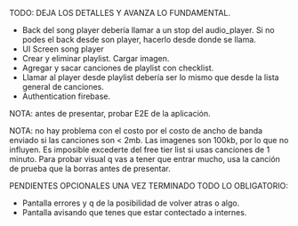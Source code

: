 TODO: DEJA LOS DETALLES Y AVANZA LO FUNDAMENTAL.


* Back del song player debería llamar a un stop del audio_player. Si no podes el back desde son player, hacerlo desde donde se llama.
* UI Screen song player
* Crear y eliminar playlist. Cargar imagen.
* Agregar y sacar canciones de playlist con checklist.
* Llamar al player desde playlist debería ser lo mismo que desde la lista general de canciones.
* Authentication firebase.


NOTA: antes de presentar, probar E2E de la aplicación.

NOTA: no hay problema con el costo por el costo de ancho de banda enviado si las canciones son < 2mb. Las imagenes son 100kb, por lo que no influyen.
Es imposible excederte del free tier list si usas canciones de 1 minuto. Para probar visual q vas a tener que entrar mucho, usa la canción de prueba
que la borras antes de presentar.


PENDIENTES OPCIONALES UNA VEZ TERMINADO TODO LO OBLIGATORIO:
* Pantalla errores y q de la posibilidad de volver atras o algo.
* Pantalla avisando que tenes que estar contectado a internes.


